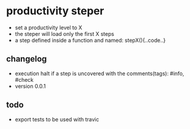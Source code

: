 productivity steper
==
- set a productivity level to X
- the steper will load only the first X steps
- a step defined inside a function and named: stepX(){..code..}



changelog
--
- execution halt if a step is uncovered with the comments(tags): #info, #check
- version 0.0.1

todo
--
- export tests to be used with travic
